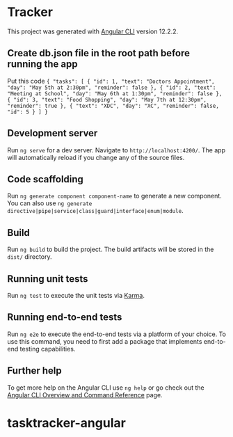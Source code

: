 # Tracker

This project was generated with [Angular CLI](https://github.com/angular/angular-cli) version 12.2.2.

## Create db.json file in the root path before running the app
Put this code 
`{
  "tasks": [
    {
      "id": 1,
      "text": "Doctors Appointment",
      "day": "May 5th at 2:30pm",
      "reminder": false
    },
    {
      "id": 2,
      "text": "Meeting at School",
      "day": "May 6th at 1:30pm",
      "reminder": false
    },
    {
      "id": 3,
      "text": "Food Shopping",
      "day": "May 7th at 12:30pm",
      "reminder": true
    },
    {
      "text": "XDC",
      "day": "XC",
      "reminder": false,
      "id": 5
    }
  ]
}`

## Development server

Run `ng serve` for a dev server. Navigate to `http://localhost:4200/`. The app will automatically reload if you change any of the source files.

## Code scaffolding

Run `ng generate component component-name` to generate a new component. You can also use `ng generate directive|pipe|service|class|guard|interface|enum|module`.

## Build

Run `ng build` to build the project. The build artifacts will be stored in the `dist/` directory.

## Running unit tests

Run `ng test` to execute the unit tests via [Karma](https://karma-runner.github.io).

## Running end-to-end tests

Run `ng e2e` to execute the end-to-end tests via a platform of your choice. To use this command, you need to first add a package that implements end-to-end testing capabilities.

## Further help

To get more help on the Angular CLI use `ng help` or go check out the [Angular CLI Overview and Command Reference](https://angular.io/cli) page.
# tasktracker-angular
